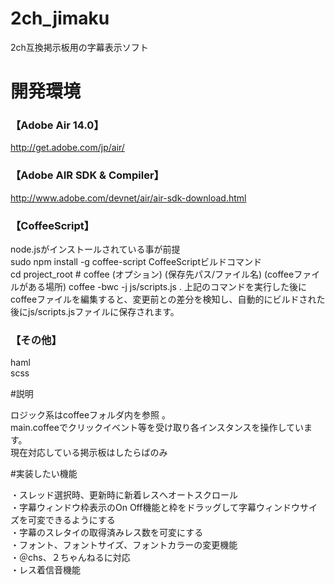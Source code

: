 2ch_jimaku
==========

2ch互換掲示板用の字幕表示ソフト

# 開発環境

### 【Adobe Air 14.0】
http://get.adobe.com/jp/air/  
### 【Adobe AIR SDK & Compiler】
http://www.adobe.com/devnet/air/air-sdk-download.html  
### 【CoffeeScript】
node.jsがインストールされている事が前提  
    sudo npm install -g coffee-script
CoffeeScriptビルドコマンド  
     cd project_root
     # coffee (オプション) (保存先パス/ファイル名) (coffeeファイルがある場所)
     coffee -bwc -j js/scripts.js .
上記のコマンドを実行した後にcoffeeファイルを編集すると、変更前との差分を検知し、自動的にビルドされた後にjs/scripts.jsファイルに保存されます。  
### 【その他】
haml  
scss  

#説明

ロジック系はcoffeeフォルダ内を参照 。  
main.coffeeでクリックイベント等を受け取り各インスタンスを操作しています。  
現在対応している掲示板はしたらばのみ  

#実装したい機能

・スレッド選択時、更新時に新着レスへオートスクロール  
・字幕ウィンドウ枠表示のOn Off機能と枠をドラッグして字幕ウィンドウサイズを可変できるようにする  
・字幕のスレタイの取得済みレス数を可変にする  
・フォント、フォントサイズ、フォントカラーの変更機能  
・＠chs、２ちゃんねるに対応  
・レス着信音機能  
